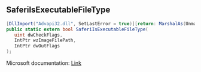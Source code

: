 ## SaferiIsExecutableFileType

```csharp
[DllImport("Advapi32.dll", SetLastError = true)][return: MarshalAs(UnmanagedType.Bool)]
public static extern bool SaferiIsExecutableFileType(
   uint dwCheckFlags,
   IntPtr wzImageFilePath,
   IntPtr dwOutFlags
);
```

Microsoft documentation: [Link](https://learn.microsoft.com/en-us/windows/win32/api/winsafer/nf-winsafer-saferiisexecutablefiletype)
